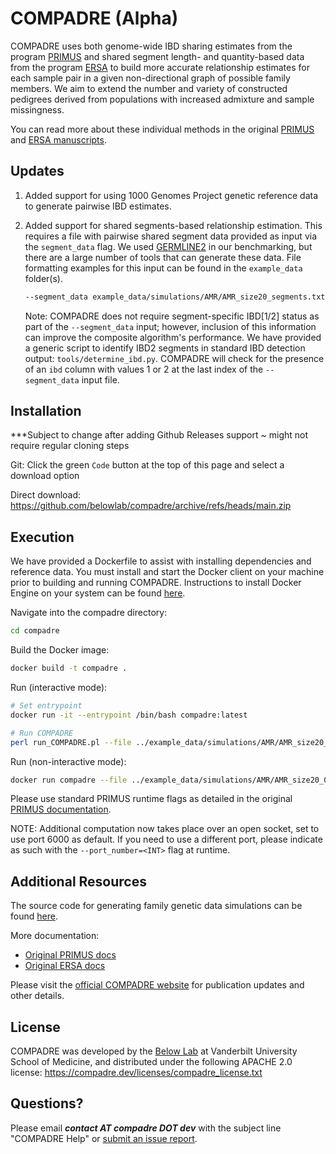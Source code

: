 # COMPADRE (Alpha)

COMPADRE uses both genome-wide IBD sharing estimates from the program [PRIMUS](https://primus.gs.washington.edu/primusweb/index.html) 
and shared segment length- and quantity-based data from the program [ERSA](https://hufflab.org/software/ersa) to build more accurate 
relationship estimates for each sample pair in a given non-directional graph of possible family members. 
We aim to extend the number and variety of constructed pedigrees derived from populations with increased admixture and sample missingness.

You can read more about these individual methods in the original [PRIMUS](https://compadre.dev/publications/primus.pdf) 
and [ERSA manuscripts](https://compadre.dev/publications/ersa.pdf).



## Updates

1. Added support for using 1000 Genomes Project genetic reference data to generate pairwise IBD estimates.
2. Added support for shared segments-based relationship estimation. This requires a file with pairwise shared segment data provided as input via the `segment_data` flag. We used [GERMLINE2](https://github.com/gusevlab/germline2) in our benchmarking, but there are a large number of tools that can generate these data. File formatting examples for this input can be found in the `example_data` folder(s).

    ```bash
    --segment_data example_data/simulations/AMR/AMR_size20_segments.txt
    ```

    Note: COMPADRE does not require segment-specific IBD[1/2] status as part of the `--segment_data` input; however, inclusion of this information can improve the composite algorithm's performance. We have provided a generic script to identify IBD2 segments in standard IBD detection output: `tools/determine_ibd.py`. COMPADRE will check for the presence of an `ibd` column with values 1 or 2 at the last index of the `--segment_data` input file. 


## Installation

***Subject to change after adding Github Releases support ~ might not require regular cloning steps

Git: Click the green `Code` button at the top of this page and select a download option

Direct download: https://github.com/belowlab/compadre/archive/refs/heads/main.zip



## Execution

We have provided a Dockerfile to assist with installing dependencies and reference data. You must install and start the Docker client on your machine prior to building and running COMPADRE. Instructions to install Docker Engine on your system can be found [here](https://docs.docker.com/engine/install/).

Navigate into the compadre directory:

```bash
cd compadre
```

Build the Docker image:

```bash
docker build -t compadre .
```

Run (interactive mode):

```bash
# Set entrypoint
docker run -it --entrypoint /bin/bash compadre:latest 

# Run COMPADRE
perl run_COMPADRE.pl --file ../example_data/simulations/AMR/AMR_size20_0missing/AMR_size20_0missing --segment_data ../example_data/simulations/AMR/AMR_size20_segments.txt --genome --output ../output/test --verbose 3
```

Run (non-interactive mode):

```bash
docker run compadre --file ../example_data/simulations/AMR/AMR_size20_0missing/AMR_size20_0missing --segment_data ../example_data/simulations/AMR/AMR_size20_segments.txt --genome --output ../output/test --verbose 3
```

Please use standard PRIMUS runtime flags as detailed in the original [PRIMUS documentation](https://primus.gs.washington.edu/primusweb/res/documentation.html). 

NOTE: Additional computation now takes place over an open socket, set to use port 6000 as default. If you need to use a different port, please indicate as such with the `--port_number=<INT>` flag at runtime. 



## Additional Resources

The source code for generating family genetic data simulations can be found [here](https://github.com/belowlab/unified-simulations). 

More documentation:
- [Original PRIMUS docs](https://primus.gs.washington.edu/primusweb/res/documentation.html)
- [Original ERSA docs](https://hufflab.org/software/ersa/)

Please visit the [official COMPADRE website](https://compadre.dev/about) for publication updates and other details. 



## License

COMPADRE was developed by the [Below Lab](https://thebelowlab.com) at Vanderbilt University School of Medicine, and distributed under the following APACHE 2.0 license: https://compadre.dev/licenses/compadre_license.txt



## Questions?

Please email <strong><i>contact AT compadre DOT dev</strong></i> with the subject line "COMPADRE Help" or [submit an issue report](https://github.com/belowlab/compadre/issues). 